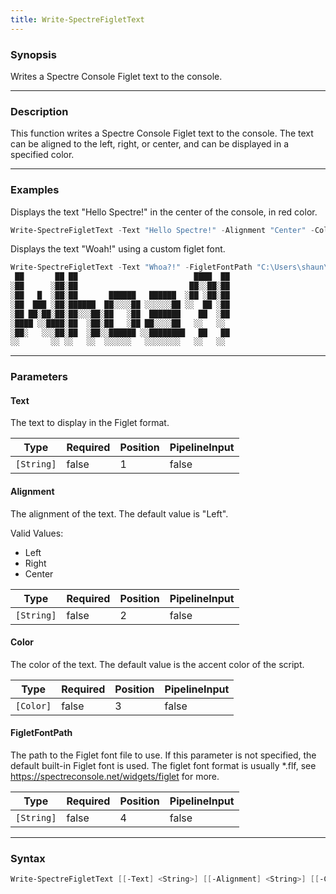 ```yaml
---
title: Write-SpectreFigletText
---
```








### Synopsis
Writes a Spectre Console Figlet text to the console.



---


### Description

This function writes a Spectre Console Figlet text to the console. The text can be aligned to the left, right, or center, and can be displayed in a specified color.



---


### Examples
Displays the text "Hello Spectre!" in the center of the console, in red color.

```powershell
Write-SpectreFigletText -Text "Hello Spectre!" -Alignment "Center" -Color "Red"
```
Displays the text "Woah!" using a custom figlet font.

```powershell
Write-SpectreFigletText -Text "Whoa?!" -FigletFontPath "C:\Users\shaun\Downloads\3d.flf"
 ██       ██ ██                          ████  ██
░██      ░██░██                         ██░░██░██
░██   █  ░██░██       ██████   ██████  ░██ ░██░██
░██  ███ ░██░██████  ██░░░░██ ░░░░░░██ ░░  ██ ░██
░██ ██░██░██░██░░░██░██   ░██  ███████    ██  ░██
░████ ░░████░██  ░██░██   ░██ ██░░░░██   ░░   ░░
░██░   ░░░██░██  ░██░░██████ ░░████████   ██   ██
░░       ░░ ░░   ░░  ░░░░░░   ░░░░░░░░   ░░   ░░
```


---


### Parameters
#### **Text**

The text to display in the Figlet format.






|Type      |Required|Position|PipelineInput|
|----------|--------|--------|-------------|
|`[String]`|false   |1       |false        |



#### **Alignment**

The alignment of the text. The default value is "Left".



Valid Values:

* Left
* Right
* Center






|Type      |Required|Position|PipelineInput|
|----------|--------|--------|-------------|
|`[String]`|false   |2       |false        |



#### **Color**

The color of the text. The default value is the accent color of the script.






|Type     |Required|Position|PipelineInput|
|---------|--------|--------|-------------|
|`[Color]`|false   |3       |false        |



#### **FigletFontPath**

The path to the Figlet font file to use. If this parameter is not specified, the default built-in Figlet font is used.
The figlet font format is usually *.flf, see https://spectreconsole.net/widgets/figlet for more.






|Type      |Required|Position|PipelineInput|
|----------|--------|--------|-------------|
|`[String]`|false   |4       |false        |





---


### Syntax
```powershell
Write-SpectreFigletText [[-Text] <String>] [[-Alignment] <String>] [[-Color] <Color>] [[-FigletFontPath] <String>] [<CommonParameters>]
```
